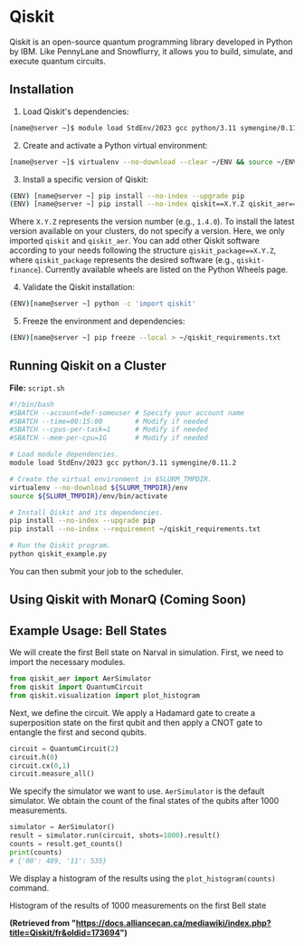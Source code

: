 # Qiskit

Qiskit is an open-source quantum programming library developed in Python by IBM.  Like PennyLane and Snowflurry, it allows you to build, simulate, and execute quantum circuits.

## Installation

1. Load Qiskit's dependencies:

```bash
[name@server ~]$ module load StdEnv/2023 gcc python/3.11 symengine/0.11.2
```

2. Create and activate a Python virtual environment:

```bash
[name@server ~]$ virtualenv --no-download --clear ~/ENV && source ~/ENV/bin/activate
```

3. Install a specific version of Qiskit:

```bash
(ENV) [name@server ~] pip install --no-index --upgrade pip
(ENV) [name@server ~] pip install --no-index qiskit==X.Y.Z qiskit_aer==X.Y.Z
```

Where `X.Y.Z` represents the version number (e.g., `1.4.0`). To install the latest version available on your clusters, do not specify a version.  Here, we only imported `qiskit` and `qiskit_aer`. You can add other Qiskit software according to your needs following the structure `qiskit_package==X.Y.Z`, where `qiskit_package` represents the desired software (e.g., `qiskit-finance`). Currently available wheels are listed on the Python Wheels page.

4. Validate the Qiskit installation:

```bash
(ENV)[name@server ~] python -c 'import qiskit'
```

5. Freeze the environment and dependencies:

```bash
(ENV)[name@server ~] pip freeze --local > ~/qiskit_requirements.txt
```

## Running Qiskit on a Cluster

**File:** `script.sh`

```bash
#!/bin/bash
#SBATCH --account=def-someuser # Specify your account name
#SBATCH --time=00:15:00        # Modify if needed
#SBATCH --cpus-per-task=1      # Modify if needed
#SBATCH --mem-per-cpu=1G       # Modify if needed

# Load module dependencies.
module load StdEnv/2023 gcc python/3.11 symengine/0.11.2

# Create the virtual environment in $SLURM_TMPDIR.
virtualenv --no-download ${SLURM_TMPDIR}/env
source ${SLURM_TMPDIR}/env/bin/activate

# Install Qiskit and its dependencies.
pip install --no-index --upgrade pip
pip install --no-index --requirement ~/qiskit_requirements.txt

# Run the Qiskit program.
python qiskit_example.py
```

You can then submit your job to the scheduler.


## Using Qiskit with MonarQ (Coming Soon)


## Example Usage: Bell States

We will create the first Bell state on Narval in simulation. First, we need to import the necessary modules.

```python
from qiskit_aer import AerSimulator
from qiskit import QuantumCircuit
from qiskit.visualization import plot_histogram
```

Next, we define the circuit. We apply a Hadamard gate to create a superposition state on the first qubit and then apply a CNOT gate to entangle the first and second qubits.

```python
circuit = QuantumCircuit(2)
circuit.h(0)
circuit.cx(0,1)
circuit.measure_all()
```

We specify the simulator we want to use. `AerSimulator` is the default simulator. We obtain the count of the final states of the qubits after 1000 measurements.

```python
simulator = AerSimulator()
result = simulator.run(circuit, shots=1000).result()
counts = result.get_counts()
print(counts)
# {'00': 489, '11': 535}
```

We display a histogram of the results using the `plot_histogram(counts)` command.

Histogram of the results of 1000 measurements on the first Bell state


**(Retrieved from "https://docs.alliancecan.ca/mediawiki/index.php?title=Qiskit/fr&oldid=173694")**
